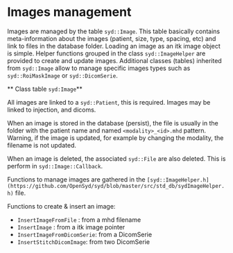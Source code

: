 # Images management

<!-- ONLY API here, not command line info -->

Images are managed by the table `syd::Image`. This table basically contains meta-information about the images (patient, size, type, spacing, etc) and link to files in the database folder. Loading an image as an itk image object is simple. Helper functions grouped in the class `syd::ImageHelper` are provided to create and update images. Additional classes (tables) inherited from `syd::Image` allow to manage specific images types such as `syd::RoiMaskImage` or `syd::DicomSerie`.

** Class table `syd:Image`**

All images are linked to a `syd::Patient`, this is required. Images may be linked to injection, and dicoms.

When an image is stored in the database (persist), the file is usually in the folder with the patient name and named `<modality>_<id>.mhd` pattern. Warning, if the image is updated, for example by changing the modality, the filename is not updated.

When an image is deleted, the associated `syd::File` are also deleted. This is perform in `syd::Image::Callback`.

Functions to manage images are gathered in the `[syd::ImageHelper.h](https://github.com/OpenSyd/syd/blob/master/src/std_db/sydImageHelper.h)` file. 

Functions to create & insert an image: 
* `InsertImageFromFile` : from a mhd filename
* `InsertImage` : from a itk image pointer
* `InsertImageFromDicomSerie`: from a DicomSerie
* `InsertStitchDicomImage`: from two DicomSerie





<!-- ---
**Command line tools to create a new image**

Image creation:
 - `sydInsertImage` : insert an image file in the db
 - `sydInsertImageFromDicom`: convert a DicomSerie to an image
 - `sydStitchDicom`: convert 2 dicom into a single stitched image
 - `sydInsertCalibratedImage`: scale an image according to a syd::Calibration object, in general from 'counts' to 'kBq/IA[MBq]' (IA for Injected Activity).
 - `sydInsertDecayCorrectedImage`: remove decay from the radionuclide associated with the injection of the images
 - `sydInsertSubstituteRadionuclideImage`: from decay corrected images, add radionuclide decay.
 - `sydInsertIntegratedActivityImage`: compute time integrated activity image from a set of images (lot of options). Frequently named 'tia'.
 - `sydCopyImage`: insert a copy of an image
 - `sydInsertMultiplyImage`: multiply two images and insert the results in the db.

Image modification:
 - `sydUpdateDoseImage`: scale the dose according to the total nb of counts computed in the tia image, and the number of particles used in the Monte-Carlo simulation.
 - `sydUpdateImage`: update tags, pixel unit, scale
 - `sydCropImage`: Crop the image according to another image or a (lower) threshold

---
API
- `syd::ImageBuilder`: create, copy, rename an image in a database, set pixel value,
- `syd::ScaleImageBuilder`
- `syd::CropImageBuilder`
- -

 - API: builders, or functions ?
   - ImageBuilder
   - IntegratedActivityImageBuilder
   - DecayCorrectedImageBuilder
 - set Tags from command line
 - set Pixel_unit from command line


`syd::ImageBuilder`

- `NewMHDImage(filename)`: copy files (both mhd/raw into db). But the image is not yet persistent in the db.
 -->